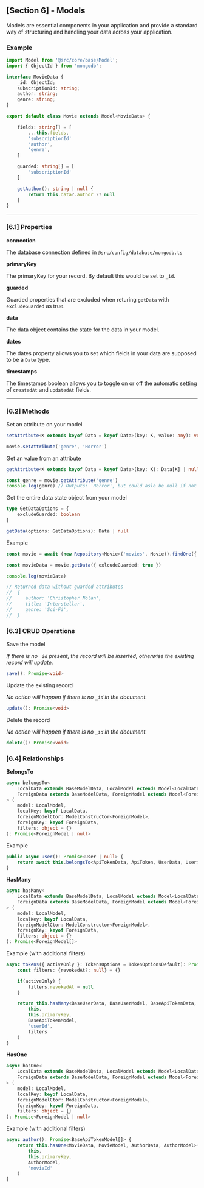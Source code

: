 ## [Section 6] - Models

Models are essential components in your application and provide a standard way of structuring and handling your data across your application. 

### Example

```ts
import Model from '@src/core/base/Model';
import { ObjectId } from 'mongodb';

interface MovieData {
    _id: ObjectId;
    subscriptionId: string;
    author: string;
    genre: string;
}

export default class Movie extends Model<MovieData> {

    fields: string[] = [
        ...this.fields,
        'subscriptionId'
        'author',
        'genre',
    ]

    guarded: string[] = [
        'subscriptionId'
    ]

    getAuthor(): string | null {
        return this.data?.author ?? null
    }
}
```

---

### [6.1] Properties 

**connection**

The database connection defined in `@src/config/database/mongodb.ts`

**primaryKey**

The primaryKey for your record. By default this would be set to `_id`.

**guarded**

Guarded properties that are excluded when returing `getData` with `excludeGuarded` as true. 

**data**

The data object contains the state for the data in your model.

**dates**

The dates property allows you to set which fields in your data are supposed to be a `Date` type.

**timestamps**

The timestamps boolean allows you to toggle on or off the automatic setting of `createdAt` and `updatedAt` fields.

---

### [6.2] Methods

Set an attribute on your model

```ts
setAttribute<K extends keyof Data = keyof Data>(key: K, value: any): void
```

```ts
movie.setAttribute('genre', 'Horror')
```

Get an value from an attribute

```ts
getAttribute<K extends keyof Data = keyof Data>(key: K): Data[K] | null
```
```ts
const genre = movie.getAttribute('genre')
console.log(genre) // Outputs: 'Horror', but could aslo be null if not set
```

Get the entire data state object from your model

```ts
type GetDataOptions = {
    excludeGuarded: boolean
}
```

```ts
getData(options: GetDataOptions): Data | null
```

Example

```ts
const movie = await (new Repository<Movie>('movies', Movie)).findOne({ author: 'Christopher Nolan' })

const movieData = movie.getData({ exlcudeGuarded: true })

console.log(movieData)

// Returned data without guarded attributes
//  {
//     author: 'Christopher Nolan',
//     title: 'Interstellar',
//     genre: 'Sci-Fi',
//  }

```

### [6.3] CRUD Operations

Save the model 

*If there is no `_id` present, the record will be inserted, otherwise the existing record will update.*

```ts
save(): Promise<void>
```

Update the existing record

*No action will happen if there is no `_id` in the document.*


```ts
update(): Promise<void>
```

Delete the record

*No action will happen if there is no `_id` in the document.*

```ts
delete(): Promise<void>
```

### [6.4] Relationships


**BelongsTo**

```ts
async belongsTo<
    LocalData extends BaseModelData, LocalModel extends Model<LocalData>,
    ForeignData extends BaseModelData, ForeignModel extends Model<ForeignData>
> (
    model: LocalModel,
    localKey: keyof LocalData,
    foreignModelCtor: ModelConstructor<ForeignModel>,
    foreignKey: keyof ForeignData,
    filters: object = {}
): Promise<ForeignModel | null> 
``` 

Example

```ts
public async user(): Promise<User | null> {
    return await this.belongsTo<ApiTokenData, ApiToken, UserData, User>(this, 'userId', User, new User().primaryKey);
}   
```


**HasMany**


```ts
async hasMany<
    LocalData extends BaseModelData, LocalModel extends Model<LocalData>,
    ForeignData extends BaseModelData, ForeignModel extends Model<ForeignData>
> (
    model: LocalModel,
    localKey: keyof LocalData,
    foreignModelCtor: ModelConstructor<ForeignModel>,
    foreignKey: keyof ForeignData,
    filters: object = {}
): Promise<ForeignModel[]>
```

Example (with additional filters)

```ts
async tokens({ activeOnly }: TokensOptions = TokenOptionsDefault): Promise<BaseApiTokenModel[]> {
    const filters: {revokedAt?: null} = {}

    if(activeOnly) {
        filters.revokedAt = null
    }

    return this.hasMany<BaseUserData, BaseUserModel, BaseApiTokenData, BaseApiTokenModel>(
        this,
        this.primaryKey,
        BaseApiTokenModel,
        'userId',
        filters
    )
}

```

**HasOne**

```ts
async hasOne<
    LocalData extends BaseModelData, LocalModel extends Model<LocalData>,
    ForeignData extends BaseModelData, ForeignModel extends Model<ForeignData>
> (
    model: LocalModel,
    localKey: keyof LocalData,
    foreignModelCtor: ModelConstructor<ForeignModel>,
    foreignKey: keyof ForeignData,
    filters: object = {}
): Promise<ForeignModel | null> 
```

Example (with additional filters)

```ts
async author(): Promise<BaseApiTokenModel[]> {
    return this.hasOne<MovieData, MovieModel, AuthorData, AuthorModel>(
        this,
        this.primaryKey,
        AuthorModel,
        'movieId'
    )
}

```